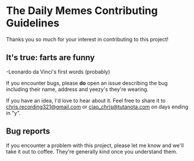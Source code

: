 # The Daily Memes Contributing Guidelines

Thanks you so much for your interest in contributing to this project!

## It's true: farts are funny

-Leonardo da Vinci's first words (probably)

If you encounter bugs, please **do** open an issue describing the bug including their name, address and yeezy's they're wearing.

If you have an idea, I'd love to hear about it. Feel free to share it to chris.recording321@gmail.com or ciao_chris@tutanota.com on days ending in "y".

## Bug reports

If you encounter a problem with this project, please let me know and we'll take it out to coffee. They're generally kind once you understand them.   

